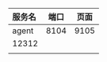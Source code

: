 | 服务名 | 端口 | 页面 |
| :----- | ---- | ---- |
| agent  | 8104 | 9105 |
| 12312  |      |      |
|        |      |      |

